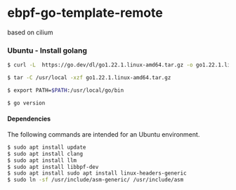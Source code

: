 # ebpf-go-template-remote
based on cilium

### Ubuntu - Install golang

```bash
$ curl -L  https://go.dev/dl/go1.22.1.linux-amd64.tar.gz -o go1.22.1.linux-amd64.tar.gz 

$ tar -C /usr/local -xzf go1.22.1.linux-amd64.tar.gz

$ export PATH=$PATH:/usr/local/go/bin

$ go version
```

#### Dependencies
The following commands are intended for an Ubuntu environment.
```bash
$ sudo apt install update
$ sudo apt install clang
$ sudo apt install llm
$ sudo apt install libbpf-dev
$ sudo apt install sudo apt install linux-headers-generic
$ sudo ln -sf /usr/include/asm-generic/ /usr/include/asm
```